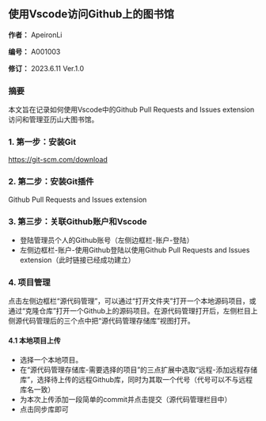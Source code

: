 ## 使用Vscode访问Github上的图书馆

**作者：** ApeironLi

**编号：** A001003

**修订：** 2023.6.11 Ver.1.0

### 摘要

本文旨在记录如何使用Vscode中的Github Pull Requests and Issues extension访问和管理亚历山大图书馆。

### 1. 第一步：安装Git

https://git-scm.com/download

### 2. 第二步：安装Git插件

Github Pull Requests and Issues extension

### 3. 第三步：关联Github账户和Vscode

- 登陆管理员个人的Github账号（左侧边框栏-账户-登陆）
- 左侧边框栏-账户-使用Github登陆以使用Github Pull Requests and Issues extension（此时链接已经成功建立）

### 4. 项目管理

点击左侧边框栏“源代码管理”，可以通过“打开文件夹”打开一个本地源码项目，或通过“克隆仓库”打开一个Github上的源码项目。在源代码管理打开后，左侧栏目上侧源代码管理后的三个点中把“源代码管理存储库”视图打开。

#### 4.1 本地项目上传
- 选择一个本地项目。
- 在“源代码管理存储库-需要选择的项目”的三点扩展中选取“远程-添加远程存储库”，选择待上传的远程Github库，同时为其取一个代号（代号可以不与远程库名一致）
- 为本次上传添加一段简单的commit并点击提交（源代码管理栏目中）
- 点击同步库即可